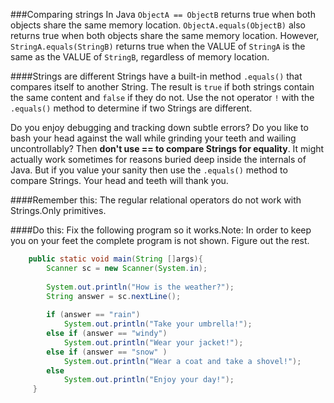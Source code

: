 ###Comparing strings
In Java ```ObjectA == ObjectB``` returns true when both objects share the same memory location. ```ObjectA.equals(ObjectB)``` also returns true when both objects share the same memory location. However, ```StringA.equals(StringB)``` returns true when the VALUE of ```StringA``` is the same as the VALUE of ```StringB```, regardless of memory location.

####Strings are different
Strings have a built-in method ```.equals()``` that compares itself to another String. The result is ```true``` if both strings contain the same content and ```false``` if they do not. Use the not operator ```!``` with the ```.equals()``` method to determine if two Strings are different.

Do you enjoy debugging and tracking down subtle errors? Do you like to bash your head against the wall while grinding your teeth and wailing uncontrollably? Then **don't use == to compare Strings for equality**. It might actually work sometimes for reasons buried deep inside the internals of Java. But if you value your sanity then use the ```.equals()``` method to compare Strings. Your head and teeth will thank you.

####Remember this:
The regular relational operators do not work with Strings.Only primitives.

####Do this:
Fix the following program so it works.Note: In order to keep you on your feet the complete program is not shown. Figure out the rest.

```java
    public static void main(String []args){
        Scanner sc = new Scanner(System.in);
        
        System.out.println("How is the weather?");
        String answer = sc.nextLine();
        
        if (answer == "rain")
            System.out.println("Take your umbrella!");
        else if (answer == "windy")
            System.out.println("Wear your jacket!");
        else if (answer == "snow" )
            System.out.println("Wear a coat and take a shovel!");
        else
            System.out.println("Enjoy your day!");
     }
```






